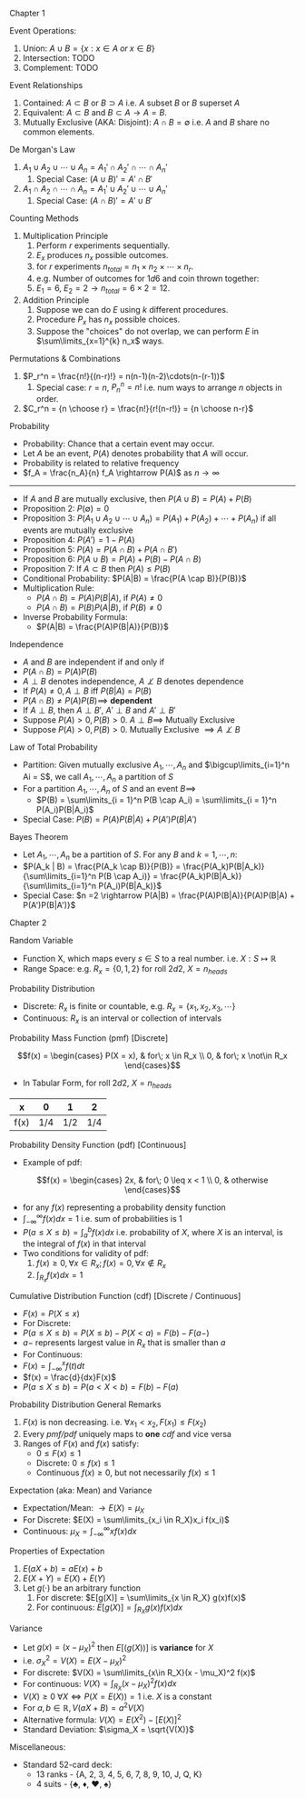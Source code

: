 Chapter 1

Event Operations:
1) Union: $A \cup B = \{x:x \in A \;or\; x \in B\}$
2) Intersection: TODO
3) Complement: TODO

Event Relationships
1) Contained: $A \subset B$ or $B \supset A$ i.e. $A$ subset $B$ or $B$ superset $A$
2) Equivalent: $A \subset B$ and $B \subset A \rightarrow A=B$.
3) Mutually Exclusive (AKA: Disjoint): $A \cap B = \emptyset$ i.e. $A$ and $B$ share no common elements.

De Morgan's Law
1) $A_1 \cup A_2 \cup \cdots \cup A_n = A_1' \cap A_2' \cap \cdots \cap A_n'$
   1) Special Case: $(A \cup B)' = A' \cap B'$
2) $A_1 \cap A_2 \cap \cdots \cap A_n = A_1' \cup A_2' \cup \cdots \cup A_n'$
   1) Special Case: $(A \cap B)' = A' \cup B'$

Counting Methods
1) Multiplication Principle
   1) Perform $r$ experiments sequentially.
   2) $E_x$ produces $n_x$ possible outcomes.
   3) for $r$ experiments $n_{total} = n_1 \times n_2 \times \cdots \times n_r$.
   4) e.g. Number of outcomes for $1d6$ and coin thrown together:
   5) $E_1 = 6$, $E_2 = 2 \rightarrow n_{total} = 6 \times 2 = 12$.
2) Addition Principle
   1) Suppose we can do $E$ using $k$ different procedures.
   2) Procedure $P_x$ has $n_x$ possible choices.
   3) Suppose the "choices" do not overlap, we can perform $E$ in $\sum\limits_{x=1}^{k} n_x$ ways.

Permutations & Combinations

1) $P_r^n = \frac{n!}{(n-r)!} = n(n-1)(n-2)\cdots(n-(r-1))$
    1) Special case: $r = n$, $P_n^n = n!$ i.e. num ways to arrange $n$ objects in order.
2) $C_r^n = {n \choose r} = \frac{n!}{r!(n-r!)} = {n \choose n-r}$

Probability

- Probability: Chance that a certain event may occur.
- Let $A$ be an event, $P(A)$ denotes probability that $A$ will occur.
- Probability is related to relative frequency
- $f_A = \frac{n_A}{n} f_A \rightarrow P(A)$ as $n \rightarrow \infty$

---

- If $A$ and $B$ are mutually exclusive, then $P(A \cup B)  = P(A) + P(B)$
- Proposition 2: $P(\emptyset) = 0$
- Proposition 3: $P(A_1 \cup A_2 \cup \cdots \cup A_n) = P(A_1) + P(A_2) + \cdots + P(A_n)$ if all events are mutually exclusive
- Proposition 4: $P(A') = 1 - P(A)$
- Proposition 5: $P(A) = P(A \cap B) + P(A \cap B')$
- Proposition 6: $P(A \cup B) = P(A) + P(B) - P(A \cap B)$
- Proposition 7: If $A \subset B$ then $P(A) \leq P(B)$
- Conditional Probability: $P(A|B) = \frac{P(A \cap B)}{P(B)}$
- Multiplication Rule:
  - $P(A \cap B) = P(A) P(B|A)$, if $P(A) \neq 0$
  - $P(A \cap B) = P(B) P(A|B)$, if $P(B) \neq 0$
- Inverse Probability Formula:
  - $P(A|B) = \frac{P(A)P(B|A)}{P(B)}$

Independence
- $A$ and $B$ are independent if and only if
- $P(A \cap B) = P(A) P(B)$
- $A \perp B$ denotes independence, $A \not\perp B$ denotes dependence
- If $P(A) \neq 0, A \perp B$ iff $P(B|A) = P(B)$
- $P(A \cap B) \neq P(A) P(B) \implies$ <b>dependent</b>
- If $A \perp B$, then $A \perp B'$, $A' \perp B$ and $A' \perp B'$
- Suppose $P(A) > 0, P(B) >0$. $A \perp B \implies$ Mutually Exclusive
- Suppose $P(A) > 0, P(B) >0$. Mutually Exclusive $\implies A \not\perp B$

Law of Total Probability
- Partition: Given mutually exclusive $A_1,\cdots, A_n$ and $\bigcup\limits_{i=1}^n Ai = S$, we call $A_1,\cdots, A_n$ a partition of $S$
- For a partition $A_1, \cdots, A_n$ of $S$ and an event $B \implies$
  -  $P(B) = \sum\limits_{i = 1}^n P(B \cap A_i) = \sum\limits_{i = 1}^n P(A_i)P(B|A_i)$
- Special Case: $P(B) = P(A)P(B|A) + P(A')P(B|A')$

Bayes Theorem
- Let $A_1, \cdots, A_n$ be a partition of $S$. For any $B$ and $k = 1, \cdots, n$:
- $P(A_k | B) = \frac{P(A_k \cap B)}{P(B)} = \frac{P(A_k)P(B|A_k)}{\sum\limits_{i=1}^n P(B \cap A_i)} = \frac{P(A_k)P(B|A_k)}{\sum\limits_{i=1}^n P(A_i)P(B|A_k)}$
- Special Case: $n =2 \rightarrow P(A|B) = \frac{P(A)P(B|A)}{P(A)P(B|A) + P(A')P(B|A')}$

Chapter 2

Random Variable
- Function X, which maps every $s \in S$ to a real number. i.e. $X:S \mapsto \mathbb{R}$
- Range Space: e.g. $R_x = \{0,1,2\}$ for roll $2d2$, $X = n_{heads}$

Probability Distribution
- Discrete: $R_x$ is finite or countable, e.g. $R_x = \{x_1, x_2, x_3, \cdots \}$
- Continuous: $R_x$ is an interval or collection of intervals

Probability Mass Function (pmf) [Discrete]

$$f(x) = \begin{cases}
    P(X = x), & for\; x \in R_x \\
    0, & for\; x \not\in R_x
    \end{cases}$$
- In Tabular Form, for roll $2d2$, $X = n_{heads}$

| x | 0 | 1 | 2 |
| --- | --- | --- | --- |
| f(x) | 1/4 | 1/2 | 1/4 |

Probability Density Function (pdf) [Continuous]
- Example of pdf:

$$f(x) = \begin{cases}
    2x, & for\; 0 \leq x < 1 \\
    0, & otherwise
    \end{cases}$$
- for any $f(x)$ representing a probability density function
- $\int_{-\infty}^{\infty} f(x) dx = 1$ i.e. sum of probabilities is $1$
- $P(a \leq X \leq b) = \int_{a}^{b} f(x) dx$ i.e. probability of $X$, where $X$ is an interval, is the integral of $f(x)$ in that interval
- Two conditions for validity of pdf:
    1) $f(x) \geq 0, \forall x \in R_x; f(x) = 0, \forall x \not\in R_x$
    2) $\int_{R_x} f(x) dx = 1$

Cumulative Distribution Function (cdf) [Discrete / Continuous]
- $F(x) = P(X \leq x)$
- For Discrete:
- $P(a \leq X \leq b) = P(X \leq b) - P(X < a) = F(b) - F(a-)$
- $a-$ represents largest value in $R_x$ that is smaller than $a$
- For Continuous:
- $F(x) = \int_{-\infty}^x f(t) dt$
- $f(x) = \frac{d}{dx}F(x)$
- $P(a \leq X \leq b) = P(a < X < b) = F(b) - F(a)$

Probability Distribution General Remarks
1) $F(x)$ is non decreasing. i.e. $\forall x_1 < x_2, F(x_1) \leq F(x_2)$
2) Every <em>pmf/pdf</em> uniquely maps to **one** <em>cdf</em> and vice versa
3) Ranges of $F(x)$ and $f(x)$ satisfy:
   - $0 \leq F(x) \leq 1$
   - Discrete: $0 \leq f(x) \leq 1$
   - Continuous $f(x) \geq 0$, but not necessarily $f(x) \leq 1$

Expectation (aka: Mean) and Variance
- Expectation/Mean: $\rightarrow E(X) = \mu_X$
- For Discrete: $E(X) = \sum\limits_{x_i \in R_X}x_i f(x_i)$ 
- Continuous: $\mu_X = \int_{-\infty}^{\infty} xf(x)dx$

Properties of Expectation
1. $E(aX + b) = aE(x) + b$
2. $E(X + Y) = E(X) + E(Y)$
3. Let $g(\cdot)$ be an arbitrary function
   1. For discrete: $E[g(X)] = \sum\limits_{x \in R_X} g(x)f(x)$
   2. For continuous: $E[g(X)] = \int_{R_X} g(x)f(x)dx$

Variance
- Let $g(x) = (x - \mu_X)^2$ then $E[(g(X))]$ is **variance** for $X$
- i.e. $\sigma_X^2 = V(X) = E(X - \mu_X)^2$
- For discrete: $V(X) = \sum\limits_{x\in R_X}(x - \mu_X)^2 f(x)$
- For continuous: $V(X) = \int_{R_X}(x - \mu_X)^2 f(x) dx$
- $V(X) \geq 0\; \forall X \iff P(X = E(X)) = 1$ i.e. $X$ is a constant
- For $a, b \in \mathbb{R}, V(aX+B) = a^2V(X)$
- Alternative formula: $V(X) = E(X^2) - [E(X)]^2$
- Standard Deviation: $\sigma_X = \sqrt{V(X)}$

Miscellaneous:
- Standard 52-card deck: 
  - 13 ranks - {A, 2, 3, 4, 5, 6, 7, 8, 9, 10, J, Q, K}
  - 4 suits - {:clubs:, :diamonds:, :hearts:, :spades:}